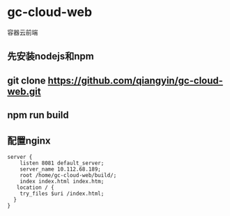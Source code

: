 # gc-cloud-web
容器云前端
## 先安装nodejs和npm

## git clone https://github.com/qiangyin/gc-cloud-web.git

## npm run build

## 配置nginx
```
server {
    listen 8081 default_server;
    server_name 10.112.68.189;
    root /home/gc-cloud-web/build/;
    index index.html index.htm;
   location / {
    try_files $uri /index.html;
  }  
}
```
